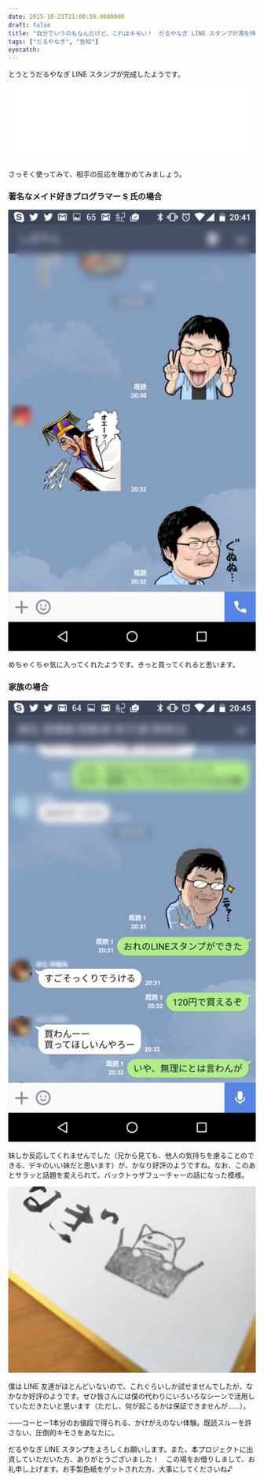 ```yaml
---
date: 2015-10-21T21:00:59.0000000
draft: false
title: "自分でいうのもなんだけど、これはキモい！　だるやなぎ LINE スタンプが満を持して登場"
tags: ["だるやなぎ", "告知"]
eyecatch: 
---
```

<p>とうとうだるやなぎ LINE スタンプが完成したようです。</p><p><iframe src="//hatenablog-parts.com/embed?url=https%3A%2F%2Fstore.line.me%2Fstickershop%2Fproduct%2F1202603%2Fja" title="柳 英俊（だるやなぎ） - LINE クリエイターズスタンプ" class="embed-card embed-webcard" scrolling="no" frameborder="0" style="display: block; width: 100%; height: 155px; max-width: 500px; margin: 10px 0px;"></iframe></p><p>さっそく使ってみて、相手の反応を確かめてみましょう。</p>

<div class="section">
<h3>著名なメイド好きプログラマー S 氏の場合</h3>
<p><span itemscope itemtype="http://schema.org/Photograph"><img src="20151021204417.png" alt="f:id:daruyanagi:20151021204417p:plain" title="f:id:daruyanagi:20151021204417p:plain" class="hatena-fotolife" itemprop="image"></span></p><p>めちゃくちゃ気に入ってくれたようです。きっと買ってくれると思います。</p>

</div>
<div class="section">
<h3>家族の場合</h3>
<p><span itemscope itemtype="http://schema.org/Photograph"><img src="20151021204753.png" alt="f:id:daruyanagi:20151021204753p:plain" title="f:id:daruyanagi:20151021204753p:plain" class="hatena-fotolife" itemprop="image"></span></p><p>妹しか反応してくれませんでした（兄から見ても、他人の気持ちを慮ることのできる、デキのいい妹だと思います）が、かなり好評のようですね。なお、このあとサラッと話題を変えられて、バックトゥザフューチャーの話になった模様。</p><p><span itemscope itemtype="http://schema.org/Photograph"><img src="20150915145529.jpg" alt="f:id:daruyanagi:20150915145529j:plain" title="f:id:daruyanagi:20150915145529j:plain" class="hatena-fotolife" itemprop="image"></span></p><p>僕は LINE 友達がほとんどいないので、これぐらいしか試せませんでしたが、なかなか好評のようです。ぜひ皆さんには僕の代わりにいろいろなシーンで活用していただきたいと思います（ただし、何が起こるかは保証できませんが……）。</p><p>――コーヒー1本分のお値段で得られる、かけがえのない体験。既読スルーを許さない、圧倒的キモさをあなたに。</p><p>だるやなぎ LINE スタンプをよろしくお願いします。また、本プロジェクトに出資していただいた方、ありがとうございました！　この場をお借りしまして、お礼申し上げます。お手製色紙をゲットされた方、大事にしてくださいね♪</p>

</div>